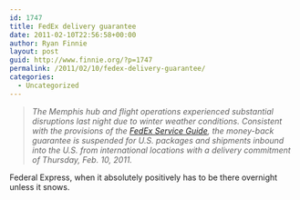 ```yaml
---
id: 1747
title: FedEx delivery guarantee
date: 2011-02-10T22:56:58+00:00
author: Ryan Finnie
layout: post
guid: http://www.finnie.org/?p=1747
permalink: /2011/02/10/fedex-delivery-guarantee/
categories:
  - Uncategorized
---
```

> _The Memphis hub and flight operations experienced substantial disruptions last night due to winter weather conditions. Consistent with the provisions of the [FedEx Service Guide](http://www.fedex.com/us/service-guide/terms/express-ground/index.html?qgroup=toggle-c1), the money-back guarantee is suspended for U.S. packages and shipments inbound into the U.S. from international locations with a delivery commitment of Thursday, Feb. 10, 2011._

Federal Express, when it absolutely positively has to be there overnight unless it snows.
